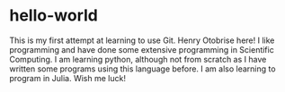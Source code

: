 # hello-world
This is my first attempt at learning to use Git.
Henry Otobrise here! I like programming and have done some extensive programming in Scientific Computing.
I am learning python, although not from scratch as I have written some programs using this language before.
I am also learning to program in Julia.
Wish me luck!
